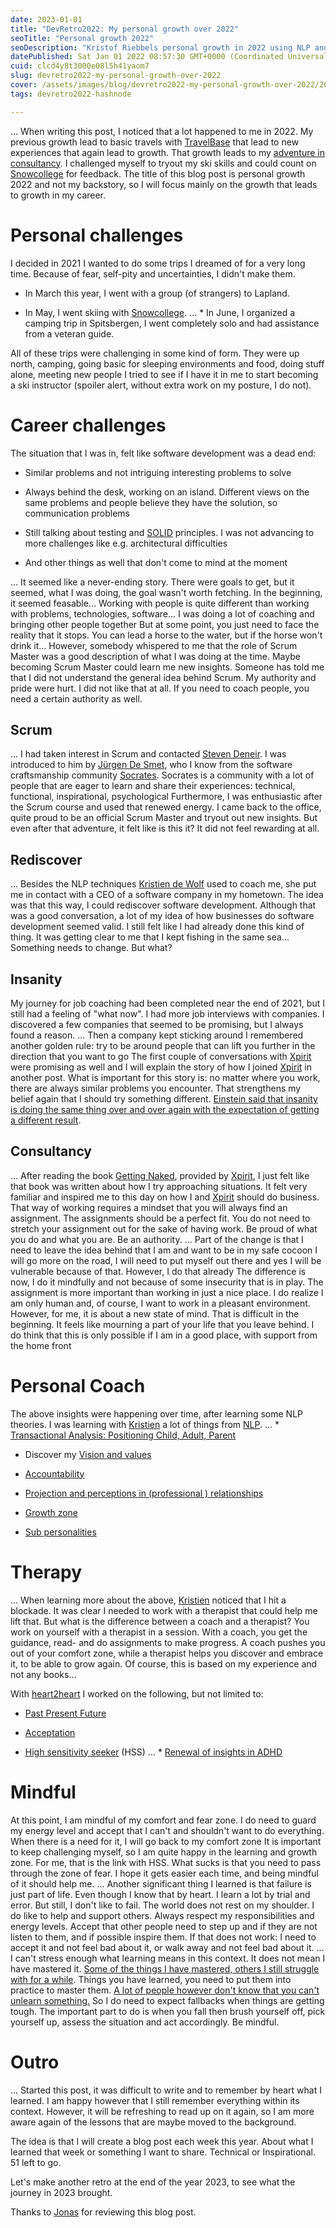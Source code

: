 ```yaml
---
date: 2023-01-01
title: "DevRetro2022: My personal growth over 2022"
seoTitle: "Personal growth 2022"
seoDescription: "Kristof Riebbels personal growth in 2022 using NLP and Xpirit, Scrum and authority"
datePublished: Sat Jan 01 2022 08:57:30 GMT+0000 (Coordinated Universal Time)
cuid: clcd4y8t3000e08l5h41yaom7
slug: devretro2022-my-personal-growth-over-2022
cover: /assets/images/blog/devretro2022-my-personal-growth-over-2022/2023-01-01-devretro2022-my-personal-growth-over-2022.cover.jpeg
tags: devretro2022-hashnode

---
```

... When writing this post, I noticed that a lot happened to me in 2022. My previous growth lead to basic travels with [TravelBase](https://travelbase.eu/nl/landing) that lead to new experiences that again lead to growth. That growth leads to my [adventure in consultancy](https://kriebbels.hashnode.dev/devretro2022-my-adventure-in-consultancy). I challenged myself to tryout my ski skills and could count on [Snowcollege](https://www.snowcollege.be/) for feedback. The title of this blog post is personal growth 2022 and not my backstory, so I will focus mainly on the growth that leads to growth in my career.

# Personal challenges

I decided in 2021 I wanted to do some trips I dreamed of for a very long time. Because of fear, self-pity and uncertainties, I didn't make them.

* In March this year, I went with a group (of strangers) to Lapland.
    
* In May, I went skiing with [Snowcollege](https://www.snowcollege.be/).
    ... * In June, I organized a camping trip in Spitsbergen, I went completely solo and had assistance from a veteran guide.
    

All of these trips were challenging in some kind of form. They were up north, camping, going basic for sleeping environments and food, doing stuff alone, meeting new people I tried to see if I have it in me to start becoming a ski instructor (spoiler alert, without extra work on my posture, I do not).

# Career challenges

The situation that I was in, felt like software development was a dead end:

* Similar problems and not intriguing interesting problems to solve
    
* Always behind the desk, working on an island. Different views on the same problems and people believe they have the solution, so communication problems
    
* Still talking about testing and [SOLID](https://en.wikipedia.org/wiki/SOLID) principles. I was not advancing to more challenges like e.g. architectural difficulties
    
* And other things as well that don't come to mind at the moment
    
... It seemed like a never-ending story. There were goals to get, but it seemed, what I was doing, the goal wasn't worth fetching. In the beginning, it seemed feasable... Working with people is quite different than working with problems, technologies, software... I was doing a lot of coaching and bringing other people together But at some point, you just need to face the reality that it stops. You can lead a horse to the water, but if the horse won't drink it... However, somebody whispered to me that the role of Scrum Master was a good description of what I was doing at the time. Maybe becoming Scrum Master could learn me new insights. Someone has told me that I did not understand the general idea behind Scrum. My authority and pride were hurt. I did not like that at all. If you need to coach people, you need a certain authority as well.

## Scrum
... I had taken interest in Scrum and contacted [Steven Deneir](https://www.scrum.org/steven-deneir). I was introduced to him by [Jürgen De Smet](https://be.linkedin.com/in/jurgendesmet), who I know from the software craftsmanship community [Socrates](https://socratesbe.org/). Socrates is a community with a lot of people that are eager to learn and share their experiences: technical, functional, inspirational, psychological Furthermore, I was enthusiastic after the Scrum course and used that renewed energy. I came back to the office, quite proud to be an official Scrum Master and tryout out new insights. But even after that adventure, it felt like is this it? It did not feel rewarding at all.

## Rediscover
... Besides the NLP techniques [Kristien de Wolf](https://www.mypersonalcoach.be/de-coach) used to coach me, she put me in contact with a CEO of a software company in my hometown. The idea was that this way, I could rediscover software development. Although that was a good conversation, a lot of my idea of how businesses do software development seemed valid. I still felt like I had already done this kind of thing. It was getting clear to me that I kept fishing in the same sea... Something needs to change. But what?

## Insanity

My journey for job coaching had been completed near the end of 2021, but I still had a feeling of "what now". I had more job interviews with companies. I discovered a few companies that seemed to be promising, but I always found a reason.
... Then a company kept sticking around I remembered another golden rule: try to be around people that can lift you further in the direction that you want to go The first couple of conversations with [Xpirit](https://xpirit.com) were promising as well and I will explain the story of how I joined [Xpirit](https://xpirit.com) in another post. What is important for this story is: no matter where you work, there are always similar problems you encounter. That strengthens my belief again that I should try something different. [Einstein said that insanity is doing the same thing over and over again with the expectation of getting a different result](https://www.scientificamerican.com/article/einstein-s-parable-of-quantum-insanity/#:~:text=%E2%80%9CInsanity%20is%20doing%20the%20same,usually%20attributed%20to%20Albert%20Einstein.).

## Consultancy
... After reading the book [Getting Naked](https://www.amazon.com/Getting-Naked-Business-Shedding-Sabotage/dp/0787976393), provided by [Xpirit](https://xpirit.com), I just felt like that book was written about how I try approaching situations. It felt very familiar and inspired me to this day on how I and [Xpirit](https://xpirit.com) should do business. That way of working requires a mindset that you will always find an assignment. The assignments should be a perfect fit. You do not need to stretch your assignment out for the sake of having work. Be proud of what you do and what you are. Be an authority.
... Part of the change is that I need to leave the idea behind that I am and want to be in my safe cocoon I will go more on the road, I will need to put myself out there and yes I will be vulnerable because of that. However, I do that already The difference is now, I do it mindfully and not because of some insecurity that is in play. The assignment is more important than working in just a nice place. I do realize I am only human and, of course, I want to work in a pleasant environment. However, for me, it is about a new state of mind. That is difficult in the beginning. It feels like mourning a part of your life that you leave behind. I do think that this is only possible if I am in a good place, with support from the home front

# Personal Coach

The above insights were happening over time, after learning some NLP theories. I was learning with [Kristien](https://www.mypersonalcoach.be/de-coach) a lot of things from [NLP](https://www.nlp.com/what-is-nlp/).
... * [Transactional Analysis: Positioning Child, Adult, Parent](https://kimtasso.com/business-relationships-how-the-parent-adult-child-pac-model-helps-with-difficult-interactions/)
    
* Discover my [Vision and values](http://www.nlpu.com/Patterns/pattern8.htm)
    
* [Accountability](https://www.drbridgetnlp.com/2020/01/03/how-to-hold-yourself-personally-accountable/)
    
* [Projection and perceptions in (professional ) relationships](https://www.ariesyeo.com/perception-is-projection)
    
* [Growth zone](https://www.succeedonpurpose.com/post/moving-from-the-fear-zone-to-the-growth-zone)
    
* [Sub personalities](https://inlpcenter.org/inner-dynamics-life-coaching-model/)
    

# Therapy
... When learning more about the above, [Kristien](https://www.mypersonalcoach.be/de-coach) noticed that I hit a blockade. It was clear I needed to work with a therapist that could help me lift that. But what is the difference between a coach and a therapist? You work on yourself with a therapist in a session. With a coach, you get the guidance, read- and do assignments to make progress. A coach pushes you out of your comfort zone, while a therapist helps you discover and embrace it, to be able to grow again. Of course, this is based on my experience and not any books...

With [heart2heart](https://www.heart2hearttherapie.be/) I worked on the following, but not limited to:

* [Past  Present  Future](https://www.the-secret-of-mindpower-and-nlp.com/NLP-techniques-for-getting-over-the-past.html)
    
* [Acceptation](https://attunedpsychology.com/6-tips-to-accept-your-fear-of-uncertainty/)
    
* [High sensitivity seeker](https://highlysensitivepersoncoach.com/hsp-meaning/hsp-hss/) (HSS)
    ... * [Renewal of insights in ADHD](https://www.additudemag.com/webinar/adhd-brain-insights-transform-lives/)
    

# Mindful

At this point, I am mindful of my comfort and fear zone. I do need to guard my energy level and accept that I can't and shouldn't want to do everything. When there is a need for it, I will go back to my comfort zone It is important to keep challenging myself, so I am quite happy in the learning and growth zone. For me, that is the link with HSS. What sucks is that you need to pass through the zone of fear. I hope it gets easier each time, and being mindful of it should help me.
... Another significant thing I learned is that failure is just part of life. Even though I know that by heart. I learn a lot by trial and error. But still, I don't like to fail. The world does not rest on my shoulder. I do like to help and support others. Always respect my responsibilities and energy levels. Accept that other people need to step up and if they are not listen to them, and if possible inspire them. If that does not work: I need to accept it and not feel bad about it, or walk away and not feel bad about it.
... I can't stress enough what learning means in this context. It does not mean I have mastered it. [Some of the things I have mastered, others I still struggle with for a while](https://www.learnlife.com/our-approach/learning-terminologies/learn-unlearn-and-relearn). Things you have learned, you need to put them into practice to master them. [A lot of people however don't know that you can't unlearn something.](https://www.learnlife.com/our-approach/learning-terminologies/learn-unlearn-and-relearn) So I do need to expect fallbacks when things are getting tough. The important part to do is when you fall then brush yourself off, pick yourself up, assess the situation and act accordingly. Be mindful.

# Outro
... Started this post, it was difficult to write and to remember by heart what I learned. I am happy however that I still remember everything within its context. However, it will be refreshing to read up on it again, so I am more aware again of the lessons that are maybe moved to the background.

The idea is that I will create a blog post each week this year. About what I learned that week or something I want to share. Technical or Inspirational. 51 left to go.

Let's make another retro at the end of the year 2023, to see what the journey in 2023 brought.

Thanks to [Jonas](https://www.linkedin.com/in/jonas-van-daal/) for reviewing this blog post.
